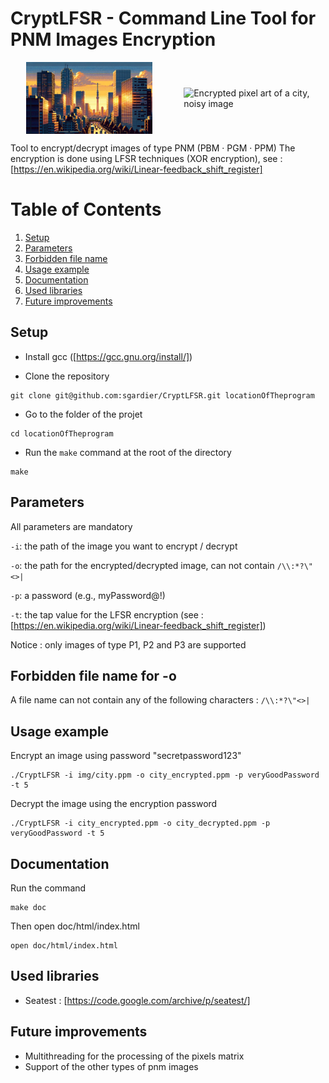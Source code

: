 # CryptLFSR - Command Line Tool for PNM Images Encryption

<div style="display: flex; justify-content: space-around; align-items: center;">
  <img src="img/decrypted.png" alt="Pixel art of a city" style="width: 40%;"/>
  <img src="img/encrypted.png" alt="Encrypted pixel art of a city, noisy image" style="width: 40%;"/>
</div>

Tool to encrypt/decrypt images of type PNM (PBM · PGM · PPM)
The encryption is done using LFSR techniques (XOR encryption), see : [https://en.wikipedia.org/wiki/Linear-feedback_shift_register]

# Table of Contents
1. [Setup](#setup)
2. [Parameters](#parameters)
3. [Forbidden file name](#forbidden-file-name-for--o)
4. [Usage example](#usage-example)
5. [Documentation](#documentation)
6. [Used libraries](#used-libraries)
7. [Future improvements](#future-improvements)

## Setup
- Install gcc ([https://gcc.gnu.org/install/])

- Clone the repository
```console
git clone git@github.com:sgardier/CryptLFSR.git locationOfTheprogram
```
- Go to the folder of the projet
```console
cd locationOfTheprogram
```
- Run the ```make``` command at the root of the directory
```console
make
```

## Parameters
All parameters are mandatory

`-i`: the path of the image you want to encrypt / decrypt

`-o`: the path for the encrypted/decrypted image, can not contain `/\\:*?\"<>|`

`-p`: a password (e.g., myPassword@!)

`-t`: the tap value for the LFSR encryption (see : [https://en.wikipedia.org/wiki/Linear-feedback_shift_register])

Notice : only images of type P1, P2 and P3 are supported

## Forbidden file name for -o
A file name can not contain any of the following characters : `/\\:*?\"<>|`

## Usage example
Encrypt an image using password "secretpassword123"

```console
./CryptLFSR -i img/city.ppm -o city_encrypted.ppm -p veryGoodPassword -t 5
```

Decrypt the image using the encryption password 
```console
./CryptLFSR -i city_encrypted.ppm -o city_decrypted.ppm -p veryGoodPassword -t 5
```

## Documentation
Run the command
```console
make doc
```
Then open doc/html/index.html
```console
open doc/html/index.html
```

## Used libraries
- Seatest : [https://code.google.com/archive/p/seatest/]

## Future improvements
- Multithreading for the processing of the pixels matrix
- Support of the other types of pnm images
